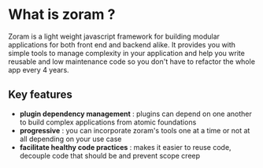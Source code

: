 # What is zoram ?

Zoram is a light weight javascript framework for building modular applications
for both front end and backend alike. It provides you with simple tools to 
manage complexity in your application and help you write reusable and low 
maintenance code so you don't have to refactor the whole app every 4 years.

## Key features

- **plugin dependency management** : plugins can depend on one another to build
complex applications from atomic foundations
- **progressive** : you can incorporate zoram's tools one at a time or not at 
all depending on your use case
- **facilitate healthy code practices** : makes it easier to reuse code, 
decouple code that should be and prevent scope creep
